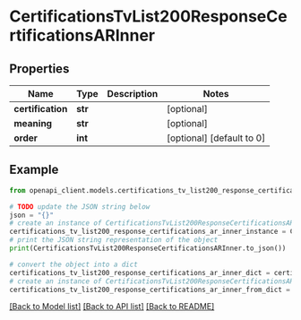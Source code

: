 # CertificationsTvList200ResponseCertificationsARInner


## Properties

Name | Type | Description | Notes
------------ | ------------- | ------------- | -------------
**certification** | **str** |  | [optional] 
**meaning** | **str** |  | [optional] 
**order** | **int** |  | [optional] [default to 0]

## Example

```python
from openapi_client.models.certifications_tv_list200_response_certifications_ar_inner import CertificationsTvList200ResponseCertificationsARInner

# TODO update the JSON string below
json = "{}"
# create an instance of CertificationsTvList200ResponseCertificationsARInner from a JSON string
certifications_tv_list200_response_certifications_ar_inner_instance = CertificationsTvList200ResponseCertificationsARInner.from_json(json)
# print the JSON string representation of the object
print(CertificationsTvList200ResponseCertificationsARInner.to_json())

# convert the object into a dict
certifications_tv_list200_response_certifications_ar_inner_dict = certifications_tv_list200_response_certifications_ar_inner_instance.to_dict()
# create an instance of CertificationsTvList200ResponseCertificationsARInner from a dict
certifications_tv_list200_response_certifications_ar_inner_from_dict = CertificationsTvList200ResponseCertificationsARInner.from_dict(certifications_tv_list200_response_certifications_ar_inner_dict)
```
[[Back to Model list]](../README.md#documentation-for-models) [[Back to API list]](../README.md#documentation-for-api-endpoints) [[Back to README]](../README.md)


